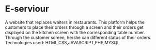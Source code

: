 # E-serviour
A website that replaces waiters in restaurants. This platform helps the customers to place their orders through a screen and their orders get displayed on the kitchen screen with the corresponding table number.
Through the customer screen, he/she can different status of their orders.
Technologies used: HTML,CSS,JAVASCRIPT,PHP,MYSQL
